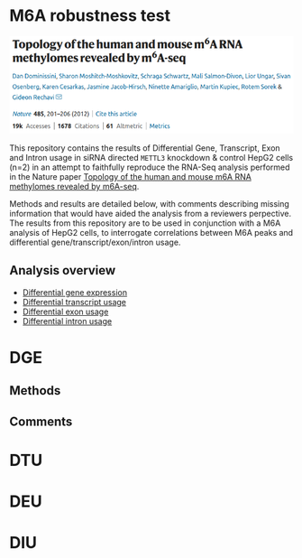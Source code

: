 # M6A robustness test

<p markdown="1" align="center">
  <img src="assets/images/M6a_paper.png" alt="paper_header">
</p>

This repository contains the results of Differential Gene, Transcript, Exon and Intron usage in siRNA directed `METTL3` knockdown & control HepG2 cells (n=2) in an attempt to faithfully reproduce the RNA-Seq analysis performed in the Nature paper [Topology of the human and mouse m6A RNA methylomes revealed by m6A-seq](https://www.nature.com/articles/nature11112).

Methods and results are detailed below, with comments describing missing information that would have aided the analysis from a reviewers perpective. The results from this repository are to be used in conjunction with a M6A analysis of HepG2 cells, to interrogate correlations between M6A peaks and differential gene/transcript/exon/intron usage.

## Analysis overview

* [Differential gene expression](#dge)
* [Differential transcript usage](#dtu)
* [Differential exon usage](#deu)
* [Differential intron usage](#diu)

# DGE

## Methods

## Comments

# DTU

# DEU

# DIU
